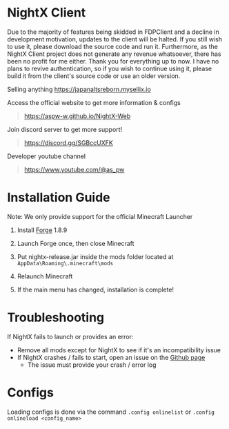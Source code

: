 # NightX Client

Due to the majority of features being skidded in FDPClient and a decline in development motivation, updates to the client will be halted. If you still wish to use it, please download the source code and run it. Furthermore, as the NightX Client project does not generate any revenue whatsoever, there has been no profit for me either. Thank you for everything up to now.
I have no plans to revive authentication, so if you wish to continue using it, please build it from the client's source code or use an older version.

Selling anything
https://japanaltsreborn.mysellix.io

Access the official website to get more information & configs
> https://aspw-w.github.io/NightX-Web

Join discord server to get more support!
> https://discord.gg/SGBccUXFK

Developer youtube channel
> https://www.youtube.com/@as_pw

# Installation Guide

Note: We only provide support for the official Minecraft Launcher

1. Install [Forge](https://files.minecraftforge.net/net/minecraftforge/forge/index_1.8.9.html) 1.8.9

2. Launch Forge once, then close Minecraft

3. Put nightx-release.jar inside the mods folder located at `AppData\Roaming\.minecraft\mods`

4. Relaunch Minecraft

5. If the main menu has changed, installation is complete!

# Troubleshooting

If NightX fails to launch or provides an error:

- Remove all mods except for NightX to see if it's an incompatibility issue
- If NightX crashes / fails to start, open an issue on the [Github page](https://github.com/Aspw-w/NightX-Client/issues)
  - The issue must provide your crash / error log

# Configs
Loading configs is done via the command `.config onlinelist` or `.config onlineload <config_name>`
